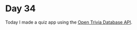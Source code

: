 Day 34
===============================================================================

Today I made a quiz app using the [Open Trivia Database API](https://opentdb.com/api_config.php).
